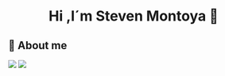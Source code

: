 <div align='center'>
 <h1> Hi ,I´m Steven Montoya 👋</h1>
</div>

<h2>🌱 About me</h2>
 <p align="left">
  <img src="https://img.shields.io/badge/Focus-Backend%20Development-dodgerblue" />
  <img src="https://img.shields.io/badge/Languages-English-dodgerblue" />
</p>
